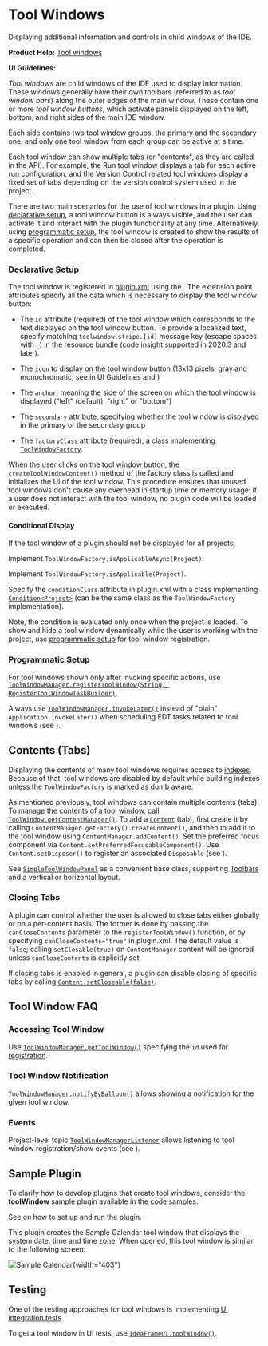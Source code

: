<!-- Copyright 2000-2025 JetBrains s.r.o. and contributors. Use of this source code is governed by the Apache 2.0 license. -->

# Tool Windows

<link-summary>Displaying additional information and controls in child windows of the IDE.</link-summary>

<tldr>

**Product Help:** [Tool windows](https://www.jetbrains.com/help/idea/tool-windows.html)

**UI Guidelines:** [](tool_window.md)

</tldr>

_Tool windows_ are child windows of the IDE used to display information.
These windows generally have their own toolbars (referred to as _tool window bars_) along the outer edges of the main window.
These contain one or more _tool window buttons_, which activate panels displayed on the left, bottom, and right sides of the main IDE window.

Each side contains two tool window groups, the primary and the secondary one, and only one tool window from each group can be active at a time.

Each tool window can show multiple tabs (or "contents", as they are called in the API).
For example, the <control>Run</control> tool window displays a tab for each active run configuration, and the Version Control related tool windows display a fixed set of tabs depending on the version control system used in the project.

There are two main scenarios for the use of tool windows in a plugin.
Using [declarative setup](#declarative-setup), a tool window button is always visible, and the user can activate it and interact with the plugin functionality at any time.
Alternatively, using [programmatic setup](#programmatic-setup), the tool window is created to show the results of a specific operation and can then be closed after the operation is completed.

### Declarative Setup

The tool window is registered in <path>[plugin.xml](plugin_configuration_file.md)</path> using the <include from="snippets.topic" element-id="ep"><var name="ep" value="com.intellij.toolWindow"/></include>.
The extension point attributes specify all the data which is necessary to display the tool window button:

* The `id` attribute (required) of the tool window which corresponds to the text displayed on the tool window button.
To provide a localized text, specify matching `toolwindow.stripe.[id]` message key (escape spaces with `_`) in the [resource bundle](plugin_configuration_file.md#idea-plugin__resource-bundle) (code insight supported in 2020.3 and later).

* The `icon` to display on the tool window button (13x13 pixels, gray and monochromatic; see [](tool_window.md) in UI Guidelines and [](icons.md))

* The `anchor`, meaning the side of the screen on which the tool window is displayed ("left" (default), "right" or "bottom")

* The `secondary` attribute, specifying whether the tool window is displayed in the primary or the secondary group

* The `factoryClass` attribute (required), a class implementing [`ToolWindowFactory`](%gh-ic%/platform/platform-api/src/com/intellij/openapi/wm/ToolWindowFactory.kt).

When the user clicks on the tool window button, the `createToolWindowContent()` method of the factory class is called and initializes the UI of the tool window.
This procedure ensures that unused tool windows don't cause any overhead in startup time or memory usage: if a user does not interact with the tool window, no plugin code will be loaded or executed.

#### Conditional Display

If the tool window of a plugin should not be displayed for all projects:

<tabs>

<tab title="2023.3 and later">

Implement `ToolWindowFactory.isApplicableAsync(Project)`.

</tab>

<tab title="2021.1 and later">

Implement `ToolWindowFactory.isApplicable(Project)`.

</tab>

<tab title="2019.3 and earlier">

Specify the `conditionClass` attribute in <path>plugin.xml</path> with a class implementing [`Condition<Project>`](%gh-ic%/platform/util/src/com/intellij/openapi/util/Condition.java) (can be the same class as the `ToolWindowFactory` implementation).

</tab>

</tabs>

Note, the condition is evaluated only once when the project is loaded.
To show and hide a tool window dynamically while the user is working with the project, use [programmatic setup](#programmatic-setup) for tool window registration.

### Programmatic Setup

For tool windows shown only after invoking specific actions, use [`ToolWindowManager.registerToolWindow(String, RegisterToolWindowTaskBuilder)`](%gh-ic%/platform/platform-api/src/com/intellij/openapi/wm/ToolWindowManager.kt).

Always use [`ToolWindowManager.invokeLater()`](%gh-ic%/platform/platform-api/src/com/intellij/openapi/wm/ToolWindowManager.kt) instead of "plain" `Application.invokeLater()` when scheduling EDT tasks related to tool windows (see [](threading_model.md)).

## Contents (Tabs)

Displaying the contents of many tool windows requires access to [indexes](indexing_and_psi_stubs.md).
Because of that, tool windows are disabled by default while building indexes unless the `ToolWindowFactory` is marked as [dumb aware](indexing_and_psi_stubs.md#DumbAwareAPI).

As mentioned previously, tool windows can contain multiple contents (tabs).
To manage the contents of a tool window, call [`ToolWindow.getContentManager()`](%gh-ic%/platform/ide-core/src/com/intellij/openapi/wm/ToolWindow.java).
To add a [`Content`](%gh-ic%/platform/ide-core/src/com/intellij/ui/content/Content.java) (tab), first create it by calling `ContentManager.getFactory().createContent()`,
and then to add it to the tool window using `ContentManager.addContent()`.
Set the preferred focus component via `Content.setPreferredFocusableComponent()`.
Use `Content.setDisposer()` to register an associated `Disposable` (see [](disposers.md)).

See [`SimpleToolWindowPanel`](%gh-ic%/platform/platform-api/src/com/intellij/openapi/ui/SimpleToolWindowPanel.java) as a convenient base class,
supporting [Toolbars](action_system.md#buildingToolbarPopupMenu) and a vertical or horizontal layout.

### Closing Tabs

A plugin can control whether the user is allowed to close tabs either globally or on a per-content basis.
The former is done by passing the `canCloseContents` parameter to the `registerToolWindow()` function, or by specifying `canCloseContents="true"` in <path>plugin.xml</path>.
The default value is `false`; calling `setClosable(true)` on `ContentManager` content will be ignored unless `canCloseContents` is explicitly set.

If closing tabs is enabled in general, a plugin can disable closing of specific tabs by calling [`Content.setCloseable(false)`](%gh-ic%/platform/ide-core/src/com/intellij/ui/content/Content.java).

## Tool Window FAQ

### Accessing Tool Window

Use [`ToolWindowManager.getToolWindow()`](%gh-ic%/platform/platform-api/src/com/intellij/openapi/wm/ToolWindowManager.kt) specifying the `id` used for [registration](#declarative-setup).

### Tool Window Notification

[`ToolWindowManager.notifyByBalloon()`](%gh-ic%/platform/platform-api/src/com/intellij/openapi/wm/ToolWindowManager.kt) allows showing a notification for the given tool window.

### Events

Project-level topic [`ToolWindowManagerListener`](%gh-ic%/platform/platform-impl/src/com/intellij/openapi/wm/ex/ToolWindowManagerListener.java) allows listening to tool window registration/show events (see [](plugin_listeners.md)).

## Sample Plugin

To clarify how to develop plugins that create tool windows, consider the **toolWindow** sample plugin available in the [code samples](%gh-sdk-samples-master%/tool_window).

See [](code_samples.md) on how to set up and run the plugin.

This plugin creates the <control>Sample Calendar</control> tool window that displays the system date, time and time zone.
When opened, this tool window is similar to the following screen:

![Sample Calendar](sample_calendar.png){width="403"}

## Testing

One of the testing approaches for tool windows is implementing [UI integration tests](integration_tests_ui.md).

To get a tool window in UI tests, use [`IdeaFrameUI.toolWindow()`](%gh-ic%/platform/remote-driver/test-sdk/src/com/intellij/driver/sdk/ui/components/common/IdeaFrameUiExt.kt).
